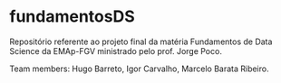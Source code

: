 # fundamentosDS

Repositório referente ao projeto final da matéria Fundamentos de Data Science da EMAp-FGV ministrado pelo prof. Jorge Poco.

Team members: Hugo Barreto, Igor Carvalho, Marcelo Barata Ribeiro. 
